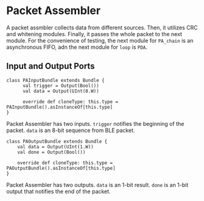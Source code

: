 ﻿# Packet Assembler
 A packet assmbler collects data from different sources. Then, it utilizes CRC and whitening modules. Finally, it passes the whole packet to the next module. For the convenience of testing, the next module for `PA_chain` is an asynchronous FIFO, adn the next module for `loop` is `PDA`.
 
 
 
 ## Input and Output Ports
 ```
 class PAInputBundle extends Bundle {
       val trigger = Output(Bool())
       val data = Output(UInt(8.W))
       
       override def cloneType: this.type = PAInputBundle().asInstanceOf[this.type]
}
 ```
Packet Assembler has two inputs. `trigger` notifies the beginning of the packet. `data` is an 8-bit sequence from BLE packet. 

```
class PAOutputBundle extends Bundle {
	val data = Output(UInt(1.W))
	val done = Output(Bool())

	override def cloneType: this.type = PAOutputBundle().asInstanceOf[this.type]
}
```
Packet Assembler has two outputs. `data` is an 1-bit result. `done` is an 1-bit output that notifies the end of the packet.
